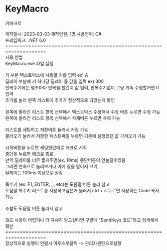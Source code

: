 # KeyMacro

키매크로<br/>

제작일시: 2023-03-03
제작인원: 1명
사용언어: C#<br/>
프레임워크: .NET 6.0 <br/>
====================================================================<br/>
사용 방법<br/>
KeyMacro.exe 파일 실행<br/>
<br/>
키 부분 텍스트박스에 사용할 키를 입력 ex) A<br/>
딜레이 부분에 키 하나당 딜레이 줄 값을 입력 ex) 300<br/>
반복주기에는 몇초마다 반복을 할건지 값 입력, 반복주기없이 그냥 계속 수행할거면 0 입력<br/>
추가를 눌러 왼쪽 리스트에 추가가 정상적으로 되었는지 확인<br/>
<br/>
왼쪽에 올라간 리스트 항목 선택해서 텍스트박스 수정해서 수정 버튼 누르면 수정 가능<br/>
왼쪽에 올라간 리스트 항목 선택해서 삭제버튼 누르면 삭제 가능<br/>
<br/>
리스트를 세팅하고 저장버튼 눌러서 저장 가능<br/>
불러오기 눌러서 저장한 텍스트파일 누르면 기존에 설정했던 값 가져오기 가능<br/>
<br/>
시작버튼을 누르면 세팅한값대로 매크로 시작<br/>
중단을 누르면 매크로 종료<br/>
만약 딜레이를 너무 짧게주면(ex. 10ms) 중단버튼이 안눌릴수있음<br/>
그러면 연속으로 눌러보거나 아예 창을 닫아서 끄기<br/>
딜레이는 100ms 이상으로 권장<br/>
<br/>
특수키 (ex. F1, ENTER, ,,, etc)는 도움말 버튼 눌러 참고<br/>
도움말 특수키 리스트중 사용하고싶은거 눌러서 ctrl + c 누르면 사용하는 Code 복사 가능<br/>
<br/>
조합도 도움말 버튼 눌러서 참고<br/>
<br/>
코드 사용이 어렵거나 더 자세히 알고싶다면 구글에 "SendKeys 코드"라고 검색해서 확인<br/>
====================================================================<br/>
정상적으로 실행이 안될시 마우스우클릭 -> 관리자권한으로실행 <br/>
